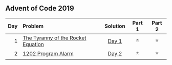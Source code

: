 ## Advent of Code 2019

| Day | Problem                                                                   |      Solution       | Part 1 | Part 2 |
|----:|:--------------------------------------------------------------------------|:-------------------:|:------:|:------:|
|   1 | [The Tyranny of the Rocket Equation](https://adventofcode.com/2019/day/1) | [Day 1](Day01.java) | :star: | :star: |
|   2 | [1202 Program Alarm](https://adventofcode.com/2019/day/2)                 | [Day 2](Day02.java) | :star: | :star: |